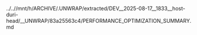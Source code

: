 ../..//mnt/h/ARCHIVE/.UNWRAP/extracted/DEV__2025-08-17__1833__host-duri-head/__UNWRAP/83a25563c4/PERFORMANCE_OPTIMIZATION_SUMMARY.md